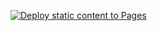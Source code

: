 [![Deploy static content to Pages](https://github.com/Vsnegovik/combinator/actions/workflows/static.yml/badge.svg)](https://github.com/Vsnegovik/combinator/actions/workflows/static.yml)
